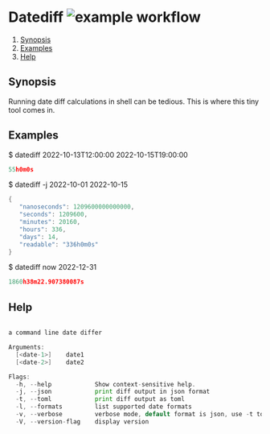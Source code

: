 # Datediff ![example workflow](https://github.com/triole/datediff/actions/workflows/build.yaml/badge.svg)

<!--- mdtoc: toc begin -->

1. [Synopsis](#synopsis)
2. [Examples](#examples)
3. [Help](#help)<!--- mdtoc: toc end -->

## Synopsis

Running date diff calculations in shell can be tedious. This is where this tiny tool comes in.

## Examples

$ datediff 2022-10-13T12:00:00 2022-10-15T19:00:00

```go mdox-exec="r 2022-10-13T12:00:00 2022-10-15T19:00:00"
55h0m0s
```

$ datediff -j 2022-10-01 2022-10-15

```go mdox-exec="r -j 2022-10-01 2022-10-15"
{
   "nanoseconds": 1209600000000000,
   "seconds": 1209600,
   "minutes": 20160,
   "hours": 336,
   "days": 14,
   "readable": "336h0m0s"
}
```

$ datediff now 2022-12-31

```go mdox-exec="r now 2022-12-31"
1860h38m22.907380087s
```

## Help

```go mdox-exec="r -h"

a command line date differ

Arguments:
  [<date-1>]    date1
  [<date-2>]    date2

Flags:
  -h, --help            Show context-sensitive help.
  -j, --json            print diff output in json format
  -t, --toml            print diff output as toml
  -l, --formats         list supported date formats
  -v, --verbose         verbose mode, default format is json, use -t to switch
  -V, --version-flag    display version
```
